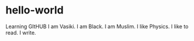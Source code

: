 # hello-world
Learning GItHUB
I am Vasiki. I am Black. I am Muslim. I like Physics. I like to read. I write. 
